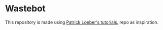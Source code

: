 # Wastebot
This repository is made using [Patrick Loeber's tutorials.](https://github.com/patrickloeber/pytorch-chatbot) repo as inspiration.
